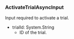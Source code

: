 ### ActivateTrialAsyncInput
Input required to activate a trial.

- trialId: System.String
  - ID of the trial.
